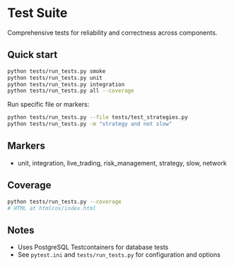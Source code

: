 # Test Suite

Comprehensive tests for reliability and correctness across components.

## Quick start
```bash
python tests/run_tests.py smoke
python tests/run_tests.py unit
python tests/run_tests.py integration
python tests/run_tests.py all --coverage
```

Run specific file or markers:
```bash
python tests/run_tests.py --file tests/test_strategies.py
python tests/run_tests.py -m "strategy and not slow"
```

## Markers
- unit, integration, live_trading, risk_management, strategy, slow, network

## Coverage
```bash
python tests/run_tests.py --coverage
# HTML at htmlcov/index.html
```

## Notes
- Uses PostgreSQL Testcontainers for database tests
- See `pytest.ini` and `tests/run_tests.py` for configuration and options
